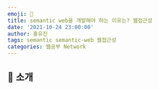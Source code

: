 ```yaml
---
emoji: 🧢
title: semantic web을 개발해야 하는 이유는? 웹접근성
date: '2021-10-24 23:00:00'
author: 홍유진
tags: semantic semantic-web 웹접근성
categories: 웹공부 Network
---
```


<!-- 프로젝트 UX/UI 웹공부 3D Network Server 아키텍쳐 Error -->

## 👋 소개
